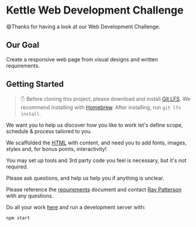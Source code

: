 # Kettle Web Development Challenge

😄Thanks for having a look at our Web Development Challenge.

## Our Goal

Create a responsive web page from visual designs and written requirements.

## Getting Started

> ✋ Before cloning this project, please download and install [Git LFS](https://git-lfs.github.com/).
> We recommend installing with [Homebrew](https://brew.sh/). After installing, run `git lfs install`.

We want you to help us discover how you like to work let's define scope, schedule & process tailored to you.

We scaffolded the [HTML](./workspace/index.html) with content, and need you to add fonts, images, styles and, for bonus points, interactivity!

You may set up tools and 3rd party code you feel is necessary, but it's not required.

Please ask questions, and help us help you if anything is unclear.

Please reference the [requirements](./REQUIREMENTS.md) document and contact [Ray Patterson](mailto:ray.patterson@wearekettle.com) with any questions.

Do all your work [here](./workspace) and run a development server with:

```shell
npm start
```
